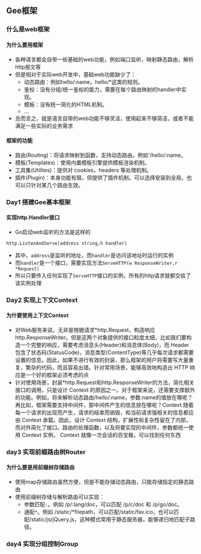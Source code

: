 ## Gee框架

### 什么是web框架

#### 为什么要用框架
- 各种语言都会自带一些基础的web功能，例如端口监听，映射静态路由，解析http报文等
- 但是相对于实际web开发中，基础web功能缺少了：
    - 动态路由：例如hello/:name，hello/*这类的规则。
    - 鉴权：没有分组/统一鉴权的能力，需要在每个路由映射的handler中实现。
    - 模板：没有统一简化的HTML机制。
    - ...
- 总而言之，就是语言自带的web功能不够灵活，使用起来不够简洁，或者不能满足一些实际的业务需求

#### 框架的功能
- 路由(Routing)：将请求映射到函数，支持动态路由。例如'/hello/:name。
- 模板(Templates)：使用内置模板引擎提供模板渲染机制。
- 工具集(Utilites)：提供对 cookies，headers 等处理机制。
- 插件(Plugin)：本身功能有限，但提供了插件机制。可以选择安装到全局，也可以只针对某几个路由生效。


### Day1 搭建Gee基本框架
#### 实现http.Handler接口
- Go启动web监听的方法是这样的
```golang
http.ListenAndServe(address string,h handler)
```
- 其中，`address`是监听的地址，而`handler`是访问该地址时运行的实例
- 而`handler`是一个接口，需要实现方法`ServeHTTP(w ResponseWriter,r *Request)`
- 所以只要传入任何实现了`ServeHTTP`接口的实例，所有的http请求就都交给了该实例处理


### Day2 实现上下文Context
#### 为什要使用上下文Context
- 对Web服务来说，无非是根据请求*http.Request，构造响应http.ResponseWriter。但是这两个对象提供的接口粒度太细，比如我们要构造一个完整的响应，需要考虑消息头(Header)和消息体(Body)，而 Header 包含了状态码(StatusCode)，消息类型(ContentType)等几乎每次请求都需要设置的信息。因此，如果不进行有效的封装，那么框架的用户将需要写大量重复，繁杂的代码，而且容易出错。针对常用场景，能够高效地构造出 HTTP 响应是一个好的框架必须考虑的点
- 针对使用场景，封装*http.Request和http.ResponseWriter的方法，简化相关接口的调用，只是设计 Context 的原因之一。对于框架来说，还需要支撑额外的功能。例如，将来解析动态路由/hello/:name，参数:name的值放在哪呢？再比如，框架需要支持中间件，那中间件产生的信息放在哪呢？Context 随着每一个请求的出现而产生，请求的结束而销毁，和当前请求强相关的信息都应由 Context 承载。因此，设计 Context 结构，扩展性和复杂性留在了内部，而对外简化了接口。路由的处理函数，以及将要实现的中间件，参数都统一使用 Context 实例， Context 就像一次会话的百宝箱，可以找到任何东西

### day3 实现前缀路由树Router
#### 为什么要是用前缀树存储路由
- 使用map存储路由虽然方便，但是不能存储动态路由，只能存储指定的静态路由
- 使用前缀树存储与解析路由可以实现：
    - 参数匹配`:`。例如 /p/:lang/doc，可以匹配 /p/c/doc 和 /p/go/doc。
    - 通配`*`。例如 /static/*filepath，可以匹配/static/fav.ico，也可以匹配/static/js/jQuery.js，这种模式常用于静态服务器，能够递归地匹配子路径。


### day4 实现分组控制Group


